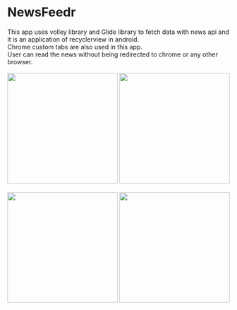 # NewsFeedr

This app uses volley library and Glide library to fetch data with news api and it is an application of recyclerview in android.<br>
Chrome custom tabs are also used in this app.<br>
User can read the news without being redirected to chrome or any other browser.<br><br>
  <img src="https://github.com/YadavYashvant/NewsFeedr/assets/113130559/d5f8c9c7-3933-453d-80f7-41d37411ef83" width ="250">
  <img src="https://github.com/YadavYashvant/NewsFeedr/assets/113130559/90fd0796-6494-469e-80d2-c3a00caaa8d4" width ="250">
<br><br>
<img src="(https://github.com/YadavYashvant/NewsFeedr/assets/113130559/46b5d332-5e23-41c8-b203-70631d881ce9)" width ="250">
<img src="(https://github.com/YadavYashvant/NewsFeedr/assets/113130559/5f958654-9669-45a7-b99d-e182836042fd)" width ="250">
